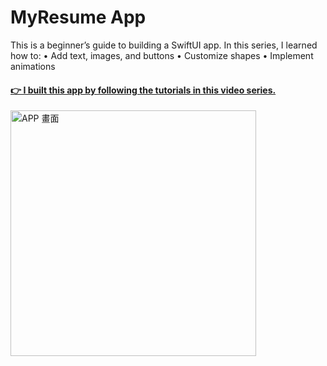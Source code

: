 #  MyResume App
This is a beginner’s guide to building a SwiftUI app. In this series, I learned how to:
•	Add text, images, and buttons
•	Customize shapes
•	Implement animations
#### [👉 I built this app by following the tutorials in this video series.](https://www.youtube.com/playlist?list=PLXM8k1EWy5kil6CuiRdtjf0BOGZZOCyJs)
<img width="393" alt="APP 畫面" src="https://user-images.githubusercontent.com/73167311/164487966-6265818d-7f37-492a-9247-3cd71fe5ad8f.png">
